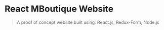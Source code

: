# React MBoutique Website

>  A proof of concept website built using: React.js, Redux-Form, Node.js

